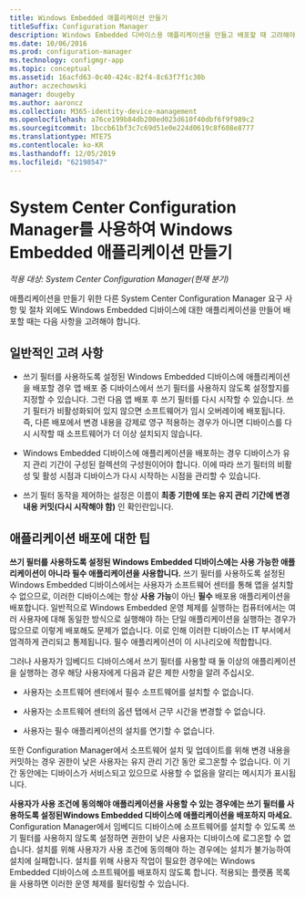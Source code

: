 ```yaml
---
title: Windows Embedded 애플리케이션 만들기
titleSuffix: Configuration Manager
description: Windows Embedded 디바이스용 애플리케이션을 만들고 배포할 때 고려해야 할 사항을 확인합니다.
ms.date: 10/06/2016
ms.prod: configuration-manager
ms.technology: configmgr-app
ms.topic: conceptual
ms.assetid: 16acfd63-0c40-424c-82f4-8c63f7f1c30b
author: aczechowski
manager: dougeby
ms.author: aaroncz
ms.collection: M365-identity-device-management
ms.openlocfilehash: a76ce199b84db200ed023d610f40dbf6f9f989c2
ms.sourcegitcommit: 1bccb61bf3c7c69d51e0e224d0619c8f608e8777
ms.translationtype: MTE75
ms.contentlocale: ko-KR
ms.lasthandoff: 12/05/2019
ms.locfileid: "62198547"
---
```

# <a name="create-windows-embedded-applications-with-system-center-configuration-manager"></a>System Center Configuration Manager를 사용하여 Windows Embedded 애플리케이션 만들기

*적용 대상: System Center Configuration Manager(현재 분기)*

애플리케이션을 만들기 위한 다른 System Center Configuration Manager 요구 사항 및 절차 외에도 Windows Embedded 디바이스에 대한 애플리케이션을 만들어 배포할 때는 다음 사항을 고려해야 합니다.  

## <a name="general-considerations"></a>일반적인 고려 사항  

-   쓰기 필터를 사용하도록 설정된 Windows Embedded 디바이스에 애플리케이션을 배포할 경우 앱 배포 중 디바이스에서 쓰기 필터를 사용하지 않도록 설정할지를 지정할 수 있습니다. 그런 다음 앱 배포 후 쓰기 필터를 다시 시작할 수 있습니다. 쓰기 필터가 비활성화되어 있지 않으면 소프트웨어가 임시 오버레이에 배포됩니다. 즉, 다른 배포에서 변경 내용을 강제로 영구 적용하는 경우가 아니면 디바이스를 다시 시작할 때 소프트웨어가 더 이상 설치되지 않습니다.  

-   Windows Embedded 디바이스에 애플리케이션을 배포하는 경우 디바이스가 유지 관리 기간이 구성된 컬렉션의 구성원이어야 합니다. 이에 따라 쓰기 필터의 비활성 및 활성 시점과 디바이스가 다시 시작하는 시점을 관리할 수 있습니다.  

-   쓰기 필터 동작을 제어하는 설정은 이름이 **최종 기한에 또는 유지 관리 기간에 변경 내용 커밋(다시 시작해야 함)** 인 확인란입니다.  

## <a name="tips-for-deploying-applications"></a>애플리케이션 배포에 대한 팁  

**쓰기 필터를 사용하도록 설정된 Windows Embedded 디바이스에는 사용 가능한 애플리케이션이 아니라 필수 애플리케이션을 사용합니다.** 쓰기 필터를 사용하도록 설정된 Windows Embedded 디바이스에서는 사용자가 소프트웨어 센터를 통해 앱을 설치할 수 없으므로, 이러한 디바이스에는 항상 **사용 가능**이 아닌 **필수** 배포용 애플리케이션을 배포합니다. 일반적으로 Windows Embedded 운영 체제를 실행하는 컴퓨터에서는 여러 사용자에 대해 동일한 방식으로 실행해야 하는 단일 애플리케이션을 실행하는 경우가 많으므로 이렇게 배포해도 문제가 없습니다. 이로 인해 이러한 디바이스는 IT 부서에서 엄격하게 관리되고 통제됩니다. 필수 애플리케이션이 이 시나리오에 적합합니다.

 그러나 사용자가 임베디드 디바이스에서 쓰기 필터를 사용할 때 둘 이상의 애플리케이션을 실행하는 경우 해당 사용자에게 다음과 같은 제한 사항을 알려 주십시오.  

-   사용자는 소프트웨어 센터에서 필수 소프트웨어를 설치할 수 없습니다.  

-   사용자는 소프트웨어 센터의 옵션 탭에서 근무 시간을 변경할 수 없습니다.  

-   사용자는 필수 애플리케이션의 설치를 연기할 수 없습니다.  

또한 Configuration Manager에서 소프트웨어 설치 및 업데이트를 위해 변경 내용을 커밋하는 경우 권한이 낮은 사용자는 유지 관리 기간 동안 로그온할 수 없습니다. 이 기간 동안에는 디바이스가 서비스되고 있으므로 사용할 수 없음을 알리는 메시지가 표시됩니다.  

**사용자가 사용 조건에 동의해야 애플리케이션을 사용할 수 있는 경우에는 쓰기 필터를 사용하도록 설정된Windows Embedded 디바이스에 애플리케이션을 배포하지 마세요.** Configuration Manager에서 임베디드 디바이스에 소프트웨어를 설치할 수 있도록 쓰기 필터를 사용하지 않도록 설정하면 권한이 낮은 사용자는 디바이스에 로그온할 수 없습니다. 설치를 위해 사용자가 사용 조건에 동의해야 하는 경우에는 설치가 불가능하여 설치에 실패합니다. 설치를 위해 사용자 작업이 필요한 경우에는 Windows Embedded 디바이스에 소프트웨어를 배포하지 않도록 합니다. 적용되는 플랫폼 목록을 사용하면 이러한 운영 체제를 필터링할 수 있습니다.  
